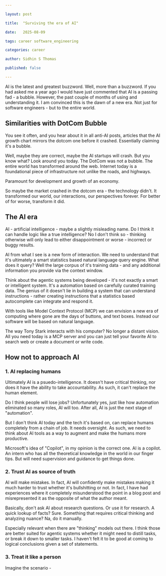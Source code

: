 ```yaml
---

layout: post

title:  "Surviving the era of AI"

date:   2025-08-09

tags: career software_engineering

categories: career

author: Sidhin S Thomas

published: false

---
```


  

AI is the latest and greatest buzzword. Well, more than a buzzword. If you had asked me a year ago I would have just commented that AI is a passing fad - a bubble. However, the past couple of months of using and understanding it. I am convinced this is the dawn of a new era. Not just for software engineers - but to the entire world. 
## Similarities with DotCom Bubble

You see it often, and you hear about it in all anti-AI posts, articles that the AI growth chart mirrors the dotcom one before it crashed. Essentially claiming it's a bubble.

Well, maybe they are correct, maybe the AI startups will crash. But you know what? Look around you today. The DotCom was not a bubble. The entire world has transformed around the web. Internet today is a foundational piece of infrastructure not unlike the roads, and highways.

Paramount for development and growth of an economy.

So maybe the market crashed in the dotcom era - the technology didn't. It transformed our world, our interactions, our perspectives forever. For better of for worse, transform it did.
## The AI era

AI - artificial intelligence - maybe a slightly misleading name. Do I think it can handle logic like a true intelligence? No I don't think so - thinking otherwise will only lead to either disappointment or worse - incorrect or buggy results.

AI from what I see is a new form of interaction. We need to understand that it's ultimately a smart statistics based natural language query engine. What does it query? Well the large corpus of it's training data - and any additional information you provide via the context window.

Think about the agentic systems being developed - it's not exactly a smart or intelligent system. It's a automation based on carefully curated training data. The genius of it doesn't lie in building a system that can understand instructions - rather creating instructions that a statistics based autocomplete can integrate and respond it.

With tools like Model Context Protocol (MCP) we can envision a new era of computing where gone are the days of buttons, and text boxes. Instead our software will be based on natural language.

The way Tony Stark interacts with his computer? No longer a distant vision. All you need today is a MCP server and you can just tell your favorite AI to search web or create a document or write code.
## How not to approach AI

### 1. AI replacing humans

Ultimately AI is a psuedo-intelligence. It doesn't have critical thinking, nor does it have the ability to take accountability. As such, it can't replace the human element.

Do I think people will lose jobs? Unfortunately yes, just like how automation eliminated so many roles, AI will too. After all, AI is just the next stage of "automation".

But I don't think AI today and the tech it's based on, can replace humans completely from a chain of job. It needs oversight. As such, we need to think about AI tools as a way to augment and make the humans more productive.

Microsoft's idea of "Copilot", in my opinion is the correct one. AI is a copilot. An intern who has all the theoretical knowledge in the world in our finger tips. But will need supervision and guidance to get things done.
### 2. Trust AI as source of truth

AI will make mistakes. In fact, AI will confidently make mistakes making it much harder to trust whether it's bullshitting or not. In fact, I have had experiences where it completely misunderstood the point in a blog post and misrepresented it as the opposite of what the author meant.

Basically, don't ask AI about research questions. Or use it for research. A quick lookup of facts? Sure. Something that requires critical thinking and analyzing nuance? Na, do it manually.

Especially relevant when there are "thinking" models out there. I think those are better suited for agentic systems whether it might need to distill tasks, or break it down to smaller tasks. I haven't felt it to be good at coming to logical conclusions given a set of statements.
### 3. Treat it like a person

Imagine the scenario -